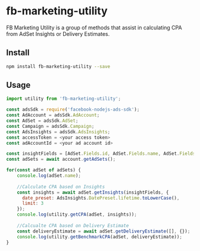 # fb-marketing-utility

FB Marketing Utility is a group of methods that assist in calculating CPA from AdSet Insights or Delivery Estimates. 

## Install

```bash
npm install fb-marketing-utility --save
```

## Usage

```javascript
import utility from 'fb-marketing-utility';

const adsSdk = require('facebook-nodejs-ads-sdk');
const AdAccount = adsSdk.AdAccount;
const AdSet = adsSdk.AdSet;
const Campaign = adsSdk.Campaign;
const AdsInsights = adsSdk.AdsInsights;
const accessToken = <your access token>
const adAccountId = <your ad account id>

const insightFields = [AdSet.Fields.id, AdSet.Fields.name, AdSet.Fields.campaign + '{' + Campaign.Fields.objective + '}', AdSet.Fields.promoted_object, AdSet.Fields.optimization_goal];
const adSets = await account.getAdSets();

for(const adSet of adSets) {
	console.log(adSet.name);
	
	//Calculate CPA based on Insights
	const insights = await adSet.getInsights(insightFields, {
	  date_preset: AdsInsights.DatePreset.lifetime.toLowerCase(),
	  limit: 3
	});
	console.log(utility.getCPA(adSet, insights));
	
	//Calcualte CPA based on Delivery Estimate
	const deliveryEstimate = await adSet.getDeliveryEstimate([], {});
	console.log(utility.getBenchmarkCPA(adSet, deliveryEstimate));
}
```



